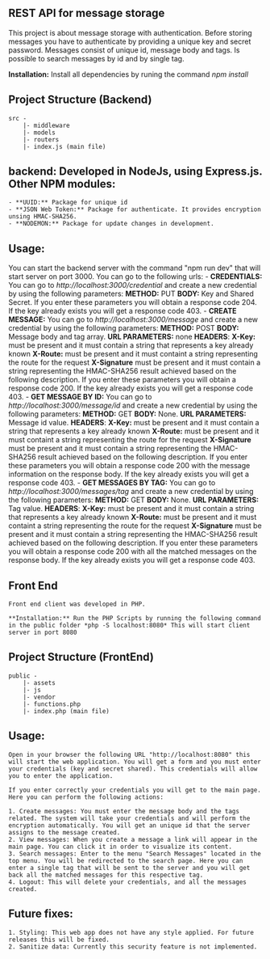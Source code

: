 ## REST API for message storage

This project is about message storage with authentication. Before storing messages you have to authenticate by providing a unique key and secret password. Messages consist of unique id, message body and tags. Is possible to search messages by id and by single tag. 

**Installation:** Install all dependencies by runing the command *npm install* 

## Project Structure (Backend)

    src -
        |- middleware
        |- models
        |- routers
        |- index.js (main file)

## backend: Developed in NodeJs, using Express.js. Other NPM modules:
    - **UUID:** Package for unique id 
    - **JSON Web Token:** Package for authenticate. It provides encryption unsing HMAC-SHA256.
    - **NODEMON:** Package for update changes in development.

## Usage: 
You can start the backend server with the command "npm run dev" that will start server on port 3000. You can go to the following urls:
    - **CREDENTIALS:** You can go to *http://localhost:3000/credential* and create a new credential by using the following parameters:
        **METHOD:** PUT
        **BODY:** Key and Shared Secret.
        If you enter these parameters you will obtain a response code 204. If the key already exists you will get a response code 403.
    - **CREATE MESSAGE:** You can go to *http://localhost:3000/message* and create a new credential by using the following parameters:
        **METHOD:** POST
        **BODY:** Message body and tag array.
        **URL PARAMETERS:** none
        **HEADERS**: 
            **X-Key:** must be present and it must contain a string that represents a key already known
            **X-Route:** must be present and it must containt a string representing the route for the request
            **X-Signature** must be present and it must contain a string representing the HMAC-SHA256 result achieved based on the following description.
        If you enter these parameters you will obtain a response code 200. If the key already exists you will get a response code 403.
    - **GET MESSAGE BY ID:** You can go to *http://localhost:3000/message/id* and create a new credential by using the following parameters:
        **METHOD:** GET
        **BODY:** None.
        **URL PARAMETERS:** Message id value.
        **HEADERS**: 
            **X-Key:** must be present and it must contain a string that represents a key already known
            **X-Route:** must be present and it must containt a string representing the route for the request
            **X-Signature** must be present and it must contain a string representing the HMAC-SHA256 result achieved based on the following description.
        If you enter these parameters you will obtain a response code 200 with the message information on the response body. If the key already exists you will get a response code 403.
    - **GET MESSAGES BY TAG:** You can go to *http://localhost:3000/messages/tag* and create a new credential by using the following parameters:
        **METHOD:** GET
        **BODY:** None.
        **URL PARAMETERS:** Tag value.
        **HEADERS**: 
            **X-Key:** must be present and it must contain a string that represents a key already known
            **X-Route:** must be present and it must containt a string representing the route for the request
            **X-Signature** must be present and it must contain a string representing the HMAC-SHA256 result achieved based on the following description.
        If you enter these parameters you will obtain a response code 200 with all the matched messages on the response body. If the key already exists you will get a response code 403.


## Front End

    Front end client was developed in PHP.

    **Installation:** Run the PHP Scripts by running the following command in the public folder *php -S localhost:8080* This will start client server in port 8080

## Project Structure (FrontEnd)

    public -
        |- assets
        |- js
        |- vendor
        |- functions.php
        |- index.php (main file)


## Usage:

    Open in your browser the following URL "http://localhost:8080" this will start the web application. You will get a form and you must enter your credentials (key and secret shared). This credentials will allow you to enter the application.

    If you enter correctly your credentials you will get to the main page. Here you can perform the following actions:
    
    1. Create messages: You must enter the message body and the tags related. The system will take your credentials and will perform the encryption automatically. You will get an unique id that the server assigns to the message created.
    2. View messages: When you create a message a link will appear in the main page. You can click it in order to visualize its content.
    3. Search messages: Enter to the menu "Search Messages" located in the top menu. You will be redirected to the search page. Here you can enter a single tag that will be sent to the server and you will get back all the matched messages for this respective tag.
    4. Logout: This will delete your credentials, and all the messages created.

## Future fixes:
    1. Styling: This web app does not have any style applied. For future releases this will be fixed.
    2. Sanitize data: Currently this security feature is not implemented. 
